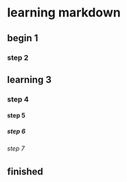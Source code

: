 # learning markdown

## begin 1

### step 2

## learning 3

### step 4

#### step 5

##### step 6

###### step 7

## finished
